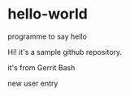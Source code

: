 # hello-world
programme to say hello


Hi! it's a sample github repository.

it's from Gerrit Bash

new user entry
